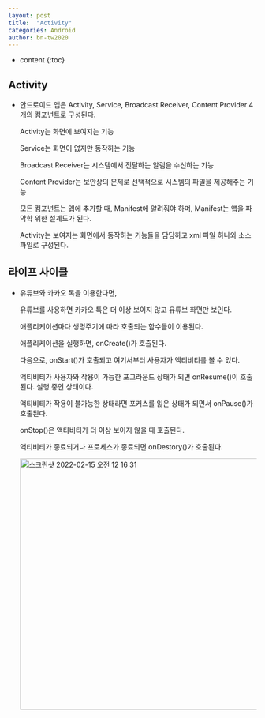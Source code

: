 ```yaml
---
layout: post
title:  "Activity"
categories: Android
author: bn-tw2020
---
```

* content
{:toc}


## Activity

- 안드로이드 앱은 Activity, Service, Broadcast Receiver, Content Provider 4개의 컴포넌트로 구성된다.

  Activity는 화면에 보여지는 기능
  
  Service는 화면이 없지만 동작하는 기능

  Broadcast Receiver는 시스템에서 전달하는 알림을 수신하는 기능
  
  Content Provider는 보안상의 문제로 선택적으로 시스템의 파일을 제공해주는 기능

  모든 컴포넌트는 앱에 추가할 때, Manifest에 알려줘야 하며, Manifest는 앱을 파악학 위한 설계도가 된다.
  
  Activity는 보여지는 화면에서 동작하는 기능들을 담당하고 xml 파일 하나와 소스파일로 구성된다.

## 라이프 사이클

- 유튜브와 카카오 톡을 이용한다면,

  유튜브를 사용하면 카카오 톡은 더 이상 보이지 않고 유튜브 화면만 보인다. 

  애플리케이션마다 생명주기에 따라 호출되는 함수들이 이용된다.

  애플리케이션을 실행하면, onCreate()가 호출된다.

  다음으로, onStart()가 호출되고 여기서부터 사용자가 액티비티를 볼 수 있다.

  액티비티가 사용자와 작용이 가능한 포그라운드 상태가 되면 onResume()이 호출된다. 실행 중인 상태이다.

  액티비티가 작용이 불가능한 상태라면 포커스를 잃은 상태가 되면서 onPause()가 호출된다.

  onStop()은 액티비티가 더 이상 보이지 않을 때 호출된다.

  액티비티가 종료되거나 프로세스가 종료되면 onDestory()가 호출된다.

  
  <img width="509" alt="스크린샷 2022-02-15 오전 12 16 31" src="https://user-images.githubusercontent.com/66770613/153891388-042a1817-a297-4b28-91d6-cf77ecf55445.png">  

